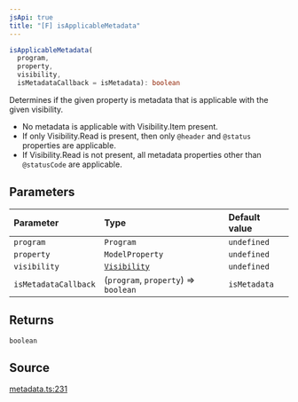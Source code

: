 ```yaml
---
jsApi: true
title: "[F] isApplicableMetadata"
---
```


```ts
isApplicableMetadata(
  program,
  property,
  visibility,
  isMetadataCallback = isMetadata): boolean
```

Determines if the given property is metadata that is applicable with the
given visibility.

- No metadata is applicable with Visibility.Item present.
- If only Visibility.Read is present, then only `@header` and `@status`
  properties are applicable.
- If Visibility.Read is not present, all metadata properties other than
  `@statusCode` are applicable.

## Parameters

| Parameter            | Type                                      | Default value |
| :------------------- | :---------------------------------------- | :------------ |
| `program`            | `Program`                                 | `undefined`   |
| `property`           | `ModelProperty`                           | `undefined`   |
| `visibility`         | [`Visibility`](Enumeration.Visibility.md) | `undefined`   |
| `isMetadataCallback` | (`program`, `property`) => `boolean`      | `isMetadata`  |

## Returns

`boolean`

## Source

[metadata.ts:231](https://github.com/markcowl/cadl/blob/1a6d2b70/packages/http/src/metadata.ts#L231)
